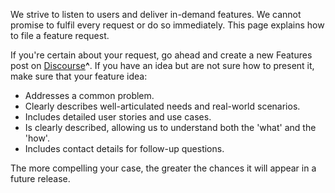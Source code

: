 We strive to listen to users and deliver in-demand features. We cannot promise to fulfil every request or do so immediately. This page explains how to file a feature request.

If you're certain about your request, go ahead and create a new Features post on [Discourse](https://discourse.maas.io/c/features/15)**^**.  If you have an idea but are not sure how to present it, make sure that your feature idea:

- Addresses a common problem.
- Clearly describes well-articulated needs and real-world scenarios.
- Includes detailed user stories and use cases.
- Is clearly described, allowing us to understand both the 'what' and the 'how'.
- Includes contact details for follow-up questions.
 
The more compelling your case, the greater the chances it will appear in a future release.
